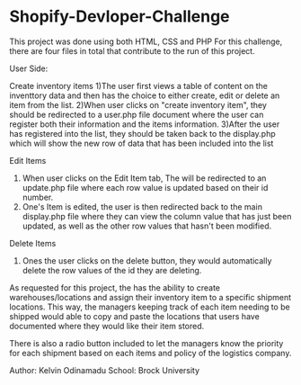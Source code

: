 # Shopify-Devloper-Challenge
This project was done using both HTML, CSS and PHP
For this challenge, there are four files in total that contribute to the run of this project.

User Side:

Create inventory items
1)The user first views a table of content on the inventtory data and then has the choice to either create, edit or delete an item from the list.
2)When user clicks on "create inventory item", they should be redirected to a user.php file document where the user can register both their information and the items information.
3)After the user has registered into the list, they should be taken back to the display.php which will show the new row of data that has been included into the list

Edit Items
1) When user clicks on the Edit Item tab, The will be redirected to an update.php file where each row value is updated based on their id number.
2) One's Item is edited, the user is then redirected back to the main display.php file where they can view the column value that has just been updated, as well as the other row values that hasn't been modified.

Delete Items
1) Ones the user clicks on the delete button, they would automatically delete the row values of the id they are deleting.

As requested for this project, the has the ability to create warehouses/locations and assign their inventory item to a specific shipment locations.
This way, the managers keeping track of each item needing to be shipped would able to copy and paste the locations that users have documented where they would like their item stored.

There is also a radio button included to let the managers know the priority for each shipment based on each items and policy of the logistics company.

Author: Kelvin Odinamadu
School: Brock University
